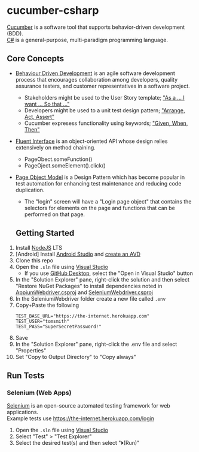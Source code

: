 # cucumber-csharp
[Cucumber](https://cucumber.io/) is a software tool that supports behavior-driven development (BDD). </br>
[C#](https://docs.microsoft.com/en-us/dotnet/csharp/) is a general-purpose, multi-paradigm programming language.

## Core Concepts
* [Behaviour Driven Development](https://en.wikipedia.org/wiki/Behavior-driven_development) is an agile software development process that encourages collaboration among developers, quality assurance testers, and customer representatives in a software project.
  * Stakeholders might be used to the User Story template; ["As a … I want … So that …"](https://martinfowler.com/bliki/UserStory.html)
  * Developers might be used to a unit test design pattern; ["Arrange, Act, Assert"](http://wiki.c2.com/?ArrangeActAssert)
  * Cucumber expresess functionality using keywords; ["Given, When, Then"](https://en.wikipedia.org/wiki/Given-When-Then)
* [Fluent Interface](https://en.wikipedia.org/wiki/Fluent_interface) is an object-oriented API whose design relies extensively on method chaining.
  * PageObect.someFunction()
  * PageOject.someElement().click()
* [Page Object Model](https://www.selenium.dev/documentation/en/guidelines_and_recommendations/page_object_models/) is a Design Pattern which has become popular in test automation for enhancing test maintenance and reducing code duplication. </br>
  * The "login" screen will have a "Login page object" that contains the selectors for elements on the page and functions that can be performed on that page.

  ## Getting Started
1. Install [NodeJS](https://nodejs.org/en/) LTS
1. [Android] Install [Android Studio](https://developer.android.com/studio) and [create an AVD](https://developer.android.com/studio/run/managing-avds)
1. Clone this repo
1. Open the `.sln` file using [Visual Studio](https://visualstudio.microsoft.com/)
   * If you use [GitHub Desktop](https://desktop.github.com/), select the "Open in Visual Studio" button
1. In the "Solution Explorer" pane, right-click the solution and then select "Restore NuGet Packages" to install dependencies noted in [AppiumWebdriver.csproj](/AppiumWebdriver/AppiumWebdriver.csproj) and [SeleniumWebdriver.csproj](/SeleniumWebdriver/SeleniumWebdriver.csproj)
1. In the SeleniumWebdriver folder create a new file called `.env`
1. Copy+Paste the following
   ```
   TEST_BASE_URL="https://the-internet.herokuapp.com"
   TEST_USER="tomsmith"
   TEST_PASS="SuperSecretPassword!"
   ```
1. Save
1. In the "Solution Explorer" pane, right-click the .env file and select "Properties"
1. Set "Copy to Output Directory" to "Copy always"

## Run Tests

### Selenium (Web Apps)
[Selenium](https://selenium.dev) is an open-source automated testing framework for web applications. </br>
Example tests use https://the-internet.herokuapp.com/login

   1. Open the `.sln` file using [Visual Studio](https://visualstudio.microsoft.com/)
   1. Select "Test" > "Test Explorer"
   1. Select the desired test(s) and then select "⏵(Run)"
